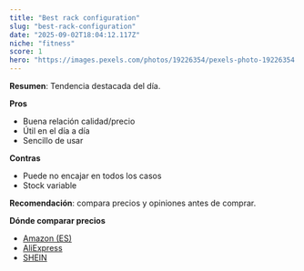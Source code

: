 ```yaml
---
title: "Best rack configuration"
slug: "best-rack-configuration"
date: "2025-09-02T18:04:12.117Z"
niche: "fitness"
score: 1
hero: "https://images.pexels.com/photos/19226354/pexels-photo-19226354.jpeg?auto=compress&cs=tinysrgb&fit=crop&h=627&w=1200&auto=compress&cs=tinysrgb&w=1024&h=576&fit=crop"
---
```


**Resumen**: Tendencia destacada del día.

**Pros**
- Buena relación calidad/precio
- Útil en el día a día
- Sencillo de usar

**Contras**
- Puede no encajar en todos los casos
- Stock variable

**Recomendación**: compara precios y opiniones antes de comprar.

**Dónde comparar precios**
- [Amazon (ES)](https://www.amazon.es/s?k=Best+rack+configuration&language=es_ES&tag=teknovashop25-21)
- [AliExpress](https://es.aliexpress.com/wholesale?SearchText=Best+rack+configuration)
- [SHEIN](https://es.shein.com/pdsearch?keyword=Best+rack+configuration)
